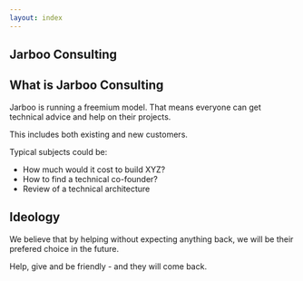 ```yaml
---
layout: index
---
```



Jarboo Consulting
--------------------------

What is Jarboo Consulting
---

Jarboo is running a freemium model. That means everyone can get technical advice and help on their projects. 

This includes both existing and new customers.

Typical subjects could be:

- How much would it cost to build XYZ?
- How to find a technical co-founder?
- Review of a technical architecture


Ideology
---

We believe that by helping without expecting anything back, we will be their prefered choice in the future.

Help, give and be friendly - and they will come back.



